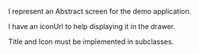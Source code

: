 I represent an Abstract screen for the demo application.

I have an iconUrl to help displaying it in the drawer.

Title and Icon must be implemented in subclasses.